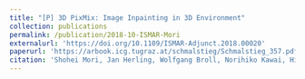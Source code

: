 ```yaml
---
title: "[P] 3D PixMix: Image Inpainting in 3D Environment"
collection: publications
permalink: /publication/2018-10-ISMAR-Mori
externalurl: 'https://doi.org/10.1109/ISMAR-Adjunct.2018.00020'
paperurl: 'https://arbook.icg.tugraz.at/schmalstieg/Schmalstieg_357.pdf'
citation: 'Shohei Mori, Jan Herling, Wolfgang Broll, Norihiko Kawai, Hideo Saito, Dieter Schmalstieg, and Denis Kalkofen, &quot;3D PixMix: Image Inpainting in 3D Environment&quot; <i>Proc. IEEE Int. Symp. on Mixed and Augmented Reality (ISMAR)-Adjunct</i>, pp. 1 - 2 (2018.10)'
---
```


<!--
externalurl: 'url'
paperurl: 'url'
youtubeurl: 'url'
presentationurl: 'url'
githuburl: 'url'
note: blah blah
-->